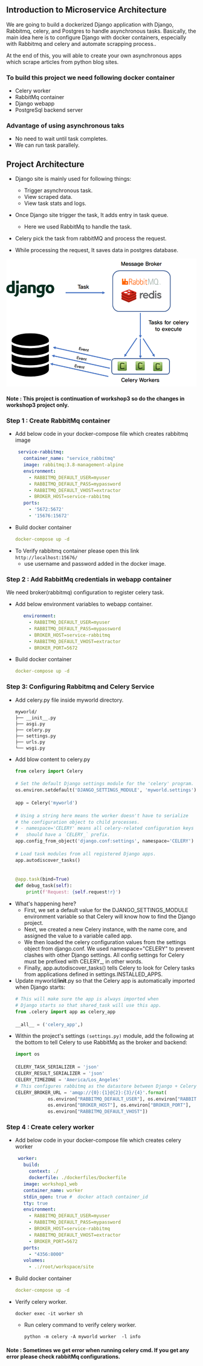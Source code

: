 ## Introduction to Microservice Architecture

We are going to build a dockerized Django application with Django, Rabbitmq, celery, and Postgres to handle asynchronous tasks. 
Basically, the main idea here is to configure Django with docker containers, especially with Rabbitmq and celery and automate scrapping process.. 

At the end of this, you will able to create your own asynchronous apps which scrape articles from python blog sites. 

### To build this project we need following docker container
- Celery worker
- RabbitMq container
- Django webapp
- PostgreSql backend server 

### Advantage of using asynchronous taks
- No need to wait until task completes.
- We can run task parallely.

## Project Architecture
- Django site is mainly used for following things: 
  - Trigger asynchronous task.
  - View scraped data.
  - View task stats and logs.

- Once Django site trigger the task, It adds entry in task queue.
  - Here we used RabbitMq to handle the task.
- Celery pick the task from rabbitMQ and process the request.
- While processing the request, It saves data in postgres database.

![alt text](./project_model.png)

#### Note : This project is continuation of **workshop3** so do the changes in workshop3 project only.

### Step 1 : Create RabbitMq container
- Add below code in your docker-compose file which creates rabbitmq image
    ```yaml
     service-rabbitmq:
       container_name: "service_rabbitmq"
       image: rabbitmq:3.8-management-alpine
       environment:
         - RABBITMQ_DEFAULT_USER=myuser
         - RABBITMQ_DEFAULT_PASS=mypassword
         - RABBITMQ_DEFAULT_VHOST=extractor
         - BROKER_HOST=service-rabbitmq
       ports:
         - '5672:5672'
         - '15676:15672'
    ```
- Build docker container
    ```yaml
    docker-compose up -d
    ```
- To Verify rabbitmq container please open this link `http://localhost:15676/`
  - use username and password added in the docker image.


### Step 2 : Add RabbitMq credentials in webapp container
We need broker(rabbitmq) configuration to register celery task.  
- Add below environment variables to webapp container.  
    ```yaml
       environment:
         - RABBITMQ_DEFAULT_USER=myuser
         - RABBITMQ_DEFAULT_PASS=mypassword
         - BROKER_HOST=service-rabbitmq
         - RABBITMQ_DEFAULT_VHOST=extractor
         - BROKER_PORT=5672
    ```
- Build docker container 
    ```yaml
    docker-compose up -d
    ```
### Step 3: Configuring Rabbitmq and Celery Service
- Add celery.py file inside myworld directory.
  ```
  myworld/
  ├── __init__.py
  ├── asgi.py
  ├── celery.py
  ├── settings.py
  ├── urls.py
  └── wsgi.py
  ```
- Add blow content to celery.py
  ```python
  from celery import Celery
  
  # Set the default Django settings module for the 'celery' program.
  os.environ.setdefault('DJANGO_SETTINGS_MODULE', 'myworld.settings')
  
  app = Celery('myworld')
  
  # Using a string here means the worker doesn't have to serialize
  # the configuration object to child processes.
  # - namespace='CELERY' means all celery-related configuration keys
  #   should have a `CELERY_` prefix.
  app.config_from_object('django.conf:settings', namespace='CELERY')
  
  # Load task modules from all registered Django apps.
  app.autodiscover_tasks()
  
  
  @app.task(bind=True)
  def debug_task(self):
      print(f'Request: {self.request!r}')
  ```
- What's happening here?
  - First, we set a default value for the DJANGO_SETTINGS_MODULE environment variable so that Celery will know how to find the Django project.
  - Next, we created a new Celery instance, with the name core, and assigned the value to a variable called app.
  - We then loaded the celery configuration values from the settings object from django.conf. We used namespace="CELERY" to prevent clashes with other Django settings. All config settings for Celery must be prefixed with CELERY_, in other words.
  - Finally, app.autodiscover_tasks() tells Celery to look for Celery tasks from applications defined in settings.INSTALLED_APPS.
- Update myworld/__init__.py so that the Celery app is automatically imported when Django starts:
  ```python
  # This will make sure the app is always imported when
  # Django starts so that shared_task will use this app.
  from .celery import app as celery_app
  
  __all__ = ('celery_app',)
  ```
- Within the project's settings `(settings.py)` module, add the following at the bottom to tell Celery to use RabbitMq as the broker and backend:
  ```python
  import os

  CELERY_TASK_SERIALIZER = 'json'
  CELERY_RESULT_SERIALIZER = 'json'
  CELERY_TIMEZONE = 'America/Los_Angeles'
  # This configures rabbitmq as the datastore between Django + Celery
  CELERY_BROKER_URL = 'amqp://{0}:{1}@{2}:{3}/{4}'.format(
              os.environ["RABBITMQ_DEFAULT_USER"], os.environ["RABBITMQ_DEFAULT_PASS"],
              os.environ["BROKER_HOST"], os.environ["BROKER_PORT"],
              os.environ["RABBITMQ_DEFAULT_VHOST"])
  ```

### Step 4 : Create celery worker
- Add below code in your docker-compose file which creates celery worker
    ```yaml
     worker:
       build:
         context: ./
         dockerfile: ./dockerfiles/Dockerfile
       image: workshop1_web
       container_name: worker
       stdin_open: true #  docker attach container_id
       tty: true
       environment:
         - RABBITMQ_DEFAULT_USER=myuser
         - RABBITMQ_DEFAULT_PASS=mypassword
         - BROKER_HOST=service-rabbitmq
         - RABBITMQ_DEFAULT_VHOST=extractor
         - BROKER_PORT=5672
       ports:
         - "4356:8000"
       volumes:
         - .:/root/workspace/site
    ```
- Build docker container
    ```yaml
    docker-compose up -d
    ```
- Verify celery worker.
    ```shell
    docker exec -it worker sh
    ```
  - Run celery command to verify celery worker.
      ```shell
      python -m celery -A myworld worker  -l info
      ```
#### Note : Sometimes we get error when running celery cmd. If you get any error please check rabbitMq configurations. 

